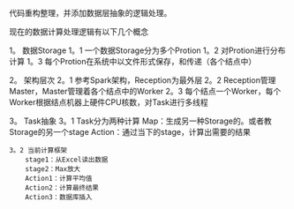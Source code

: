 代码重构整理，并添加数据层抽象的逻辑处理。

现在的数据计算处理逻辑有以下几个概念

1。 数据Storage
    1。1 一个数据Storage分为多个Protion
    1。2 对Protion进行分布计算
    1。3 每个Protion在系统中以文件形式保存，和传递（各个结点中）
    
2。 架构层次
    2。1 参考Spark架构，Reception为最外层
    2。2 Reception管理Master，Master管理着各个结点中的Worker
    2。3 每个结点一个Worker，每个Worker根据结点机器上硬件CPU核数，对Task进行多线程
    
    
3。 Task抽象
    3。1 Task分为两种计算
        Map：生成另一种Storage的。或者教Storage的另一个stage
        Action：通过当下的stage，计算出需要的结果
        
    3。2 当前计算框架
        stage1：从Excel读出数据
        stage2：Max放大
        Action1：计算平均值
        Action2：计算最终结果
        Action3：数据库插入        
    
